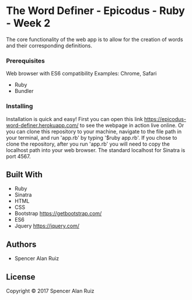 # The Word Definer - Epicodus - Ruby - Week 2

The core functionality of the web app is to allow for the creation of words and their corresponding definitions.

### Prerequisites

Web browser with ES6 compatibility
Examples: Chrome, Safari

* Ruby
* Bundler

### Installing

Installation is quick and easy! First you can open this link https://epicodus-word-definer.herokuapp.com/ to see the webpage in action live online. Or you can clone this repository to your machine, navigate to the file path in your terminal, and run 'app.rb' by typing '$ruby app.rb'. If you chose to clone the repository, after you run 'app.rb' you will need to copy the localhost path into your web browser. The standard localhost for Sinatra is port 4567.

## Built With

* Ruby
* Sinatra
* HTML
* CSS
* Bootstrap https://getbootstrap.com/
* ES6
* Jquery https://jquery.com/

## Authors

* Spencer Alan Ruiz

## License

Copyright © 2017 Spencer Alan Ruiz
